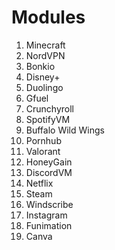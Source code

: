 # Modules
1. Minecraft
2. NordVPN
3. Bonkio
4. Disney+
5. Duolingo
6. Gfuel
7. Crunchyroll
8. SpotifyVM
9. Buffalo Wild Wings
10. Pornhub
11. Valorant
12. HoneyGain
13. DiscordVM
14. Netflix
15. Steam
16. Windscribe
17. Instagram
18. Funimation
19. Canva